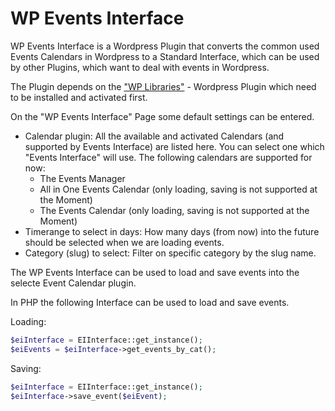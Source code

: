 # WP Events Interface

WP Events Interface is a Wordpress Plugin that converts the common used Events Calendars in Wordpress to a Standard Interface, which can be used by other Plugins, which want to deal with events in Wordpress.

The Plugin depends on the ["WP Libraries"](https://github.com/kartevonmorgen/wp-libraries) - Wordpress Plugin which need to be installed and activated first.

On the "WP Events Interface" Page some default settings can be entered.
* Calendar plugin: All the available and activated Calendars (and supported by Events Interface) are listed here. You can select one which "Events Interface" will use. The following calendars are supported for now:
  * The Events Manager
  * All in One Events Calendar (only loading, saving is not supported at the Moment)
  * The Events Calendar (only loading, saving is not supported at the Moment)
* Timerange to select in days: How many days (from now) into the future should be selected when we are loading events.
* Category (slug) to select: Filter on specific category by the slug name.

The WP Events Interface can be used to load and save events into the selecte Event Calendar plugin.

In PHP the following Interface can be used to load and save events.

Loading:
```php
$eiInterface = EIInterface::get_instance();
$eiEvents = $eiInterface->get_events_by_cat();
```

Saving:
```php
$eiInterface = EIInterface::get_instance();
$eiInterface->save_event($eiEvent);
```
